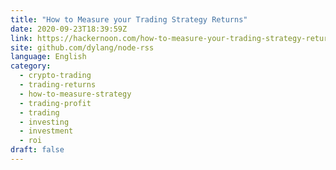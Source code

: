 ```yaml
---
title: "How to Measure your Trading Strategy Returns"
date: 2020-09-23T18:39:59Z
link: https://hackernoon.com/how-to-measure-your-trading-strategy-returns-2z1h3tvr?source=rss&utm_medium=RSS&utm_source=news.12bit.vn
site: github.com/dylang/node-rss
language: English
category:
  - crypto-trading
  - trading-returns
  - how-to-measure-strategy
  - trading-profit
  - trading
  - investing
  - investment
  - roi
draft: false
---
```

